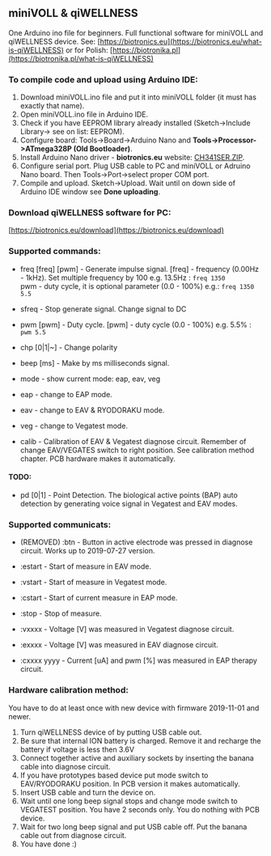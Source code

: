 ## miniVOLL & qiWELLNESS

One Arduino ino file for beginners. Full functional software for miniVOLL and qiWELLNESS device. 
See: [https://biotronics.eu](https://biotronics.eu/what-is-qiWELLNESS) or for Polish:  [https://biotronika.pl](https://biotronika.pl/what-is-qiWELLNESS) 


### To compile code and upload using Arduino IDE:
1. Download miniVOLL.ino file and put it into miniVOLL folder (it must has exactly that name). 
2. Open miniVOLL.ino file in Arduino IDE.
3. Check if you have EEPROM library already installed (Sketch->Include Library-> see on list: EEPROM).
4. Configure board: Tools->Board->Arduino Nano  and **Tools->Processor->ATmega328P (Old Bootloader)**.
5. Install Arduino Nano driver - **biotronics.eu** website: [CH341SER.ZIP]( https://biotronika.pl/sites/default/files/2016-12/CH341SER.ZIP).
6. Configure serial port. Plug USB cable to PC and miniVOLL or Adruino Nano board. Then Tools->Port->select proper COM port.
7. Compile and upload. Sketch->Upload. Wait until on down side of Arduino IDE window see **Done uploading**.

### Download qiWELLNESS software for PC:
[https://biotronics.eu/download](https://biotronics.eu/download)


### Supported commands:
* freq [freq] [pwm]  -  Generate impulse signal. [freq] - frequency (0.00Hz - 1kHz). Set multiple frequency by 100 e.g. 13.5Hz : `freq 1350`  
pwm - duty cycle, it is optional parameter (0.0 - 100%) e.g.: `freq 1350 5.5`

* sfreq  -  Stop generate signal. Change signal to DC
 
* pwm [pwm]  -  Duty cycle.  [pwm] - duty cycle (0.0 - 100%) e.g. 5.5% : `pwm 5.5`
  
* chp [0|1|~]  -  Change polarity

* beep [ms]  -  Make by ms milliseconds signal.  

* mode  -  show current mode:  eap, eav, veg

* eap  -  change to EAP mode.

* eav  -  change to EAV & RYODORAKU mode.

* veg  -  change to Vegatest mode.

* calib  -  Calibration of EAV & Vegatest diagnose circuit. Remember of change EAV/VEGATES switch to right position. See calibration method chapter. PCB hardware makes it automatically.


#### TODO:

* pd [0|1]  -  Point Detection. The biological active points (BAP) auto detection by generating voice signal in Vegatest and EAV modes. 


### Supported communicats:

* (REMOVED) :btn - Button in active electrode was pressed in diagnose circuit. Works up to 2019-07-27 version.

* :estart  -  Start of measure in EAV mode.

* :vstart  -  Start of measure in Vegatest mode.

* :cstart  -  Start of current measure in EAP mode. 

* :stop  -  Stop of measure. 

* :vxxxx  -  Voltage [V] was measured in Vegatest diagnose circuit. 

* :exxxx  -  Voltage [V] was measured in EAV diagnose circuit.

* :cxxxx yyyy  - Current [uA] and pwm [%] was measured in EAP therapy circuit.


### Hardware calibration method: 
You have to do at least once with new device with firmware 2019-11-01 and newer.
1. Turn qiWELLNESS device of by putting USB cable out.
2. Be sure that internal ION battery is charged. Remove it and recharge the battery if voltage is less then 3.6V
3. Connect together active and auxiliary sockets by inserting the banana cable into diagnose circuit.
4. If you have prototypes based device put mode switch to EAV/RYODORAKU position. In PCB version it makes automatically.
5. Insert USB cable and turn the device on.
6. Wait until one long beep signal stops and change mode switch to VEGATEST position. You have 2 seconds only. You do nothing with PCB device.
7. Wait for two long beep signal and put USB cable off. Put the banana cable out from diagnose circuit. 
8. You have done :)


